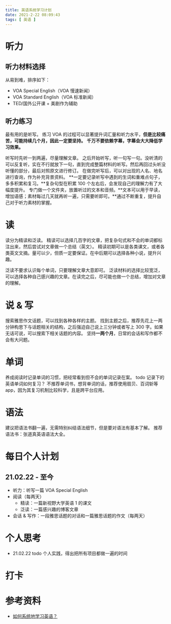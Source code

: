 ```yaml
---
title: 英语系统学习计划
date: 2021-2-22 08:09:43
tags: [ 英语 ]
---
```

# 听力
## 听力材料选择
从易到难，排序如下：
- VOA Special English（VOA 慢速新闻）
- VOA Standard English（VOA 标准新闻）
- TED/国外公开课 + 美剧作为辅助

## 听力练习
最有用的是听写。
练习 VOA 的过程可以显著提升词汇量和听力水平，**但是比较痛苦，可能持续几个月，因此一定要坚持。**
**千万不要依赖字幕，字幕会大大降低学习效果。**

听写时先听一到两遍，尽量理解文章。
之后开始听写，听一句写一句。没听清的可以反复听，实在不行就放下一句，直到完成整篇材料的听写。然后再回过头听没听懂的部分，最后对照原文进行修订。
在做完听写后，可以对出现的人名、地名进行查询，作为补充背景资料。
**一定要记录听写中遇到的生词和重难点句子，多多积累和复习。**复杂句型在积累 100 个左右后，会发现自己的理解力有了大幅度提升。
专门做一个文件夹，放置听过的文本和音频。**文本可以用于早读，增加语感；素材每过几天就再听一遍，只需要听即可。**通过不断重复，提升自己对于听力素材的掌握。

# 读
读分为精读和泛读。
精读可以选择几百字的文章，把复杂句式和不会的单词都标注出来，然后尝试对文章做一个总结（英文）。
精读初期可以是各类课文，或者各类英文文摘。量可以少，但质一定要保证。在中后期可以选择各种小说，提升兴趣。

泛读不要求认识每个单词，只要理解文章大意即可。
泛读材料的选择比较宽泛，可以选择各种自己感兴趣的文章。在读完之后，尽可能也做一个总结，增加对文章的理解。

# 说 & 写
搜索雅思作文话题，可以找到各种各样的主题。
找到主题之后，推荐先花上一两分钟构思下与话题相关的结构，之后强迫自己说上三分钟或者写上 300 字。如果无话可说，可以搜索下相关话题的内容。
坚持**一两个月**，日常的会话和写作都不会有大问题。

# 单词
养成阅读时记录单词的习惯，把经常看到但不会的单词记录在案。
todo 记录下的英语单词如何复习？
不推荐单词书，想背单词的话，推荐使用扇贝、百词斩等 app，因为其复习机制比较科学，且是跨平台应用。

# 语法
建议把语法书翻一遍，无需特别纠结语法细节，但是要对语法有基本了解。
推荐语法书：张道真英语语法大全。

# 每日个人计划
## 21.02.22 - 至今
- 听力：听写一篇 VOA Special English
- 阅读（每两天）
  - 精读：一篇新视野大学英语 1 的课文
  - 泛读：一篇感兴趣的博客文章
- 会话 & 写作：一段雅思话题的对话和一篇雅思话题的作文（每两天）

# 个人思考
- 21.02.22
todo 个人实践，得出把所有项目都做一遍的时间

# 打卡

# 参考资料
- [如何系统地学习英语？](https://www.zhihu.com/question/20896608)